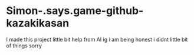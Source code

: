 # Simon-.says.game-github-kazakikasan
I made this project little bit help from AI ig i am being honest i didnt little bit of things sorry

